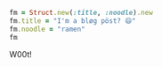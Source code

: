 ```ruby
fm = Struct.new(:title, :noodle).new
fm.title = "I'm a bløg pöst? 😄"
fm.noodle = "ramen"
fm
```

W00t!